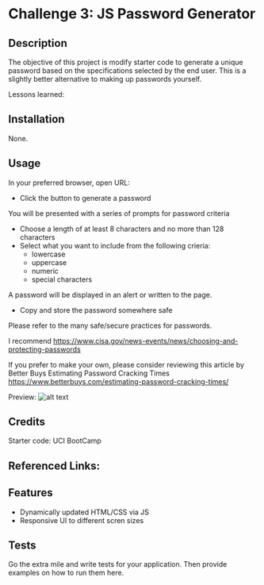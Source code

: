 # Challenge 3: JS Password Generator

## Description

The objective of this project is modify starter code to generate a unique password based on the specifications selected by the end user. This is a slightly better alternative to making up passwords yourself. 

Lessons learned:


## Installation

None.

## Usage

In your preferred browser, open URL: <deployed-url-here>
- Click the button to generate a password

You will be presented with a series of prompts for password criteria
- Choose a length of at least 8 characters and no more than 128 characters
- Select what you want to include from the following crieria:
  - lowercase
  - uppercase
  - numeric
  - special characters
  
A password will be displayed in an alert or written to the page.
- Copy and store the password somewhere safe

Please refer to the many safe/secure practices for passwords.

I recommend <https://www.cisa.gov/news-events/news/choosing-and-protecting-passwords>

If you prefer to make your own, please consider reviewing this article by Better Buys
Estimating Password Cracking Times
<https://www.betterbuys.com/estimating-password-cracking-times/>




Preview:
![alt text](assets/images/screenshot.png)

## Credits



Starter code: UCI BootCamp


Referenced Links:
-

## Features

- Dynamically updated HTML/CSS via JS
- Responsive UI to different scren sizes

## Tests

Go the extra mile and write tests for your application. Then provide examples on how to run them here.